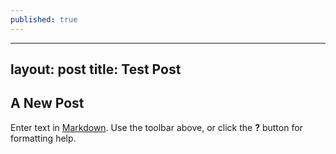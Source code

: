```yaml
---
published: true
---
```

---
layout: post
title: Test Post
---

## A New Post

Enter text in [Markdown](http://daringfireball.net/projects/markdown/). Use the toolbar above, or click the **?** button for formatting help.
